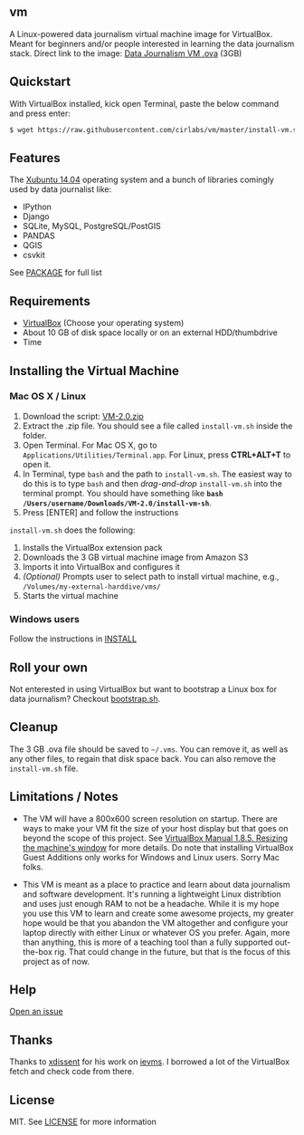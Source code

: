 vm
--
A Linux-powered data journalism virtual machine image for VirtualBox. Meant for beginners and/or people interested in learning the data journalism stack. Direct link to the image: [Data Journalism VM .ova](https://s3-us-west-1.amazonaws.com/vms/nicar-pre-k-2015.ova) (3GB)

## Quickstart
With VirtualBox installed, kick open Terminal, paste the below command and press enter:

```bash
$ wget https://raw.githubusercontent.com/cirlabs/vm/master/install-vm.sh && bash install-vm.sh
```

## Features
The [Xubuntu 14.04](http://xubuntu.org/) operating system and a bunch of libraries comingly used by data journalist like:
- IPython
- Django
- SQLite, MySQL, PostgreSQL/PostGIS
- PANDAS
- QGIS
- csvkit

See [PACKAGE](https://github.com/cirlabs/vm/blob/master/PACKAGE) for full list

## Requirements
- [VirtualBox](https://www.virtualbox.org/wiki/Downloads) (Choose your operating system)
- About 10 GB of disk space locally or on an external HDD/thumbdrive
- Time

## Installing the Virtual Machine

### Mac OS X / Linux
1. Download the script: [VM-2.0.zip](https://github.com/cirlabs/vm/archive/2.0.zip)
2. Extract the .zip file. You should see a file called `install-vm.sh` inside the folder.
3. Open Terminal. For Mac OS X, go to `Applications/Utilities/Terminal.app`. For Linux, press __CTRL+ALT+T__ to open it.
4. In Terminal, type `bash` and the path to `install-vm.sh`. The easiest way to do this is to type `bash` and then *drag-and-drop* `install-vm.sh` into the terminal prompt. You should have something like __`bash /Users/username/Downloads/VM-2.0/install-vm-sh`__.
5. Press [ENTER] and follow the instructions


`install-vm.sh` does the following:

1. Installs the VirtualBox extension pack
2. Downloads the 3 GB virtual machine image from Amazon S3
3. Imports it into VirtualBox and configures it
4. *(Optional)* Prompts user to select path to install virtual machine, e.g., `/Volumes/my-external-harddive/vms/`
5. Starts the virtual machine

### Windows users
Follow the instructions in [INSTALL](https://github.com/cirlabs/vm/blob/master/INSTALL.md)


## Roll your own
Not enterested in using VirtualBox but want to bootstrap a Linux box for data journalism? Checkout [bootstrap.sh](https://github.com/cirlabs/vm/blob/master/bootstrap.sh).

## Cleanup
The 3 GB .ova file should be saved to `~/.vms`. You can remove it, as well as any other files, to regain that disk space back. You can also remove the `install-vm.sh` file.

## Limitations / Notes
- The VM will have a 800x600 screen resolution on startup. There are ways to make your VM fit the size of your host display but that goes on beyond the scope of this project. See [VirtualBox Manual 1.8.5. Resizing the machine's window](https://www.virtualbox.org/manual/ch01.html#intro-resize-window) for more details. Do note that installing VirtualBox Guest Additions only works for Windows and Linux users. Sorry Mac folks.

- This VM is meant as a place to practice and learn about data journalism and software development. It's running a lightweight Linux distribtion and uses just enough RAM to not be a headache. While it is my hope you use this VM to learn and create some awesome projects, my greater hope would be that you abandon the VM altogether and configure your laptop directly with either Linux or whatever OS you prefer. Again, more than anything, this is more of a teaching tool than a fully supported out-the-box rig. That could change in the future, but that is the focus of this project as of now.

## Help
[Open an issue](https://github.com/cirlabs/vm/issues)

## Thanks
Thanks to [xdissent](https://github.com/xdissent) for his work on [ievms](https://github.com/xdissent/ievms). I borrowed a lot of the VirtualBox fetch and check code from there.

## License
MIT. See [LICENSE](https://github.com/cirlabs/vm/blob/master/LICENSE) for more information
